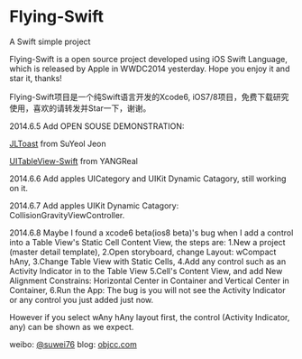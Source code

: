 Flying-Swift
============

A Swift simple project

Flying-Swift is a open source project developed using iOS Swift
Language, which is released by Apple in WWDC2014 yesterday. Hope you enjoy it and star it, thanks!

Flying-Swift项目是一个纯Swift语言开发的Xcode6, iOS7/8项目，免费下载研究使用，喜欢的请转发并Star一下，谢谢。

2014.6.5 Add OPEN SOUSE DEMONSTRATION: 

[JLToast] from SuYeol Jeon

[UITableView-Swift] from YANGReal

2014.6.6 Add apples UICategory and UIKit Dynamic Catagory, still working on it.

2014.6.7 Add apples UIKit Dynamic Catagory: CollisionGravityViewController.

2014.6.8 Maybe I found a xcode6 beta(ios8 beta)'s bug when I add a control into a Table View's Static Cell Content View, the steps are: 
  1.New a project (master detail template), 
  2.Open storyboard, change Layout: wCompact hAny, 
  3.Change Table View with Static Cells, 
  4.Add any control such as an Activity Indicator in to the Table View
  5.Cell's Content View, and add New Alignment Constrains: Horizontal Center in Container and Vertical Center in Container,
  6.Run the App: The bug is you will not see the Activity Indicator or any control you just added just now.

  However if you select wAny hAny layout first, the control (Activity Indicator, any) can
be shown as we expect.

weibo: [@suwei76][1]
blog: [objcc.com][2]

[1]: http://weibo.com/objcc "suwei76"
[2]: http://objcc.com "OBJCC.COM"
[JLToast]: https://github.com/devxoul/JLToast "JLToast"
[UITableView-Swift]: https://github.com/YANGReal/UITableView-Swift "UITableView-Swift"

